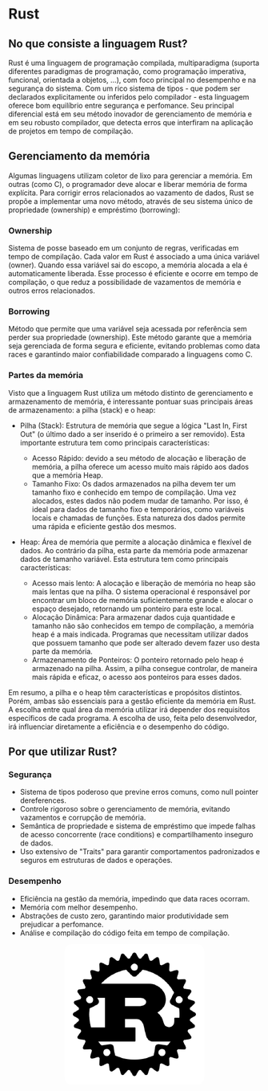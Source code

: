 # Rust

## No que consiste a linguagem Rust?

Rust é uma linguagem de programação compilada, multiparadigma  (suporta diferentes paradigmas de programação, como programação imperativa, funcional, orientada a objetos, ...), com foco principal no desempenho e na segurança do sistema. Com um rico sistema de tipos - que podem ser declarados explicitamente ou inferidos pelo compilador - esta linguagem oferece bom equilíbrio entre segurança e perfomance. Seu principal diferencial está em seu método inovador de gerenciamento de memória e em seu robusto compilador, que detecta erros que interfiram na aplicação de projetos em tempo de compilação.

## Gerenciamento da memória

Algumas linguagens utilizam coletor de lixo para gerenciar a memória. Em outras (como C), o programador deve alocar e liberar memória de forma explícita. Para corrigir erros relacionados ao vazamento de dados, Rust se propõe a implementar uma novo método, através de seu sistema único de propriedade (ownership) e empréstimo (borrowing): 

### Ownership
Sistema de posse baseado em um conjunto de regras, verificadas em tempo de compilação. Cada valor em Rust é associado a uma única variável (owner). Quando essa variável sai do escopo, a memória alocada a ela é automaticamente liberada. Esse processo é eficiente e ocorre em tempo de compilação, o que reduz a possibilidade de vazamentos de memória e outros erros relacionados.

### Borrowing
Método que permite que uma variável seja acessada por referência sem perder sua propriedade (ownership). Este método garante que a memória seja gerenciada de forma segura e eficiente, evitando problemas como data races e garantindo maior confiabilidade comparado a linguagens como C.

### Partes da memória
Visto que a linguagem Rust utiliza um método distinto de gerenciamento e armazenamento de memória, é interessante pontuar suas principais áreas de armazenamento: a pilha (stack) e o heap:

* Pilha (Stack): Estrutura de memória que segue a lógica "Last In, First Out" (o último dado a ser inserido é o primeiro a ser removido). Esta importante estrutura tem como principais características:

    * Acesso Rápido: devido a seu método de alocação e liberação de memória, a pilha oferece um acesso muito mais rápido aos dados que a memória Heap.
    * Tamanho Fixo: Os dados armazenados na pilha devem ter um tamanho fixo e conhecido em tempo de compilação. Uma vez alocados, estes dados não podem mudar de tamanho. Por isso, é ideal para dados de tamanho fixo e temporários, como variáveis locais e chamadas de funções. Esta natureza dos dados permite uma rápida e eficiente gestão dos mesmos.

* Heap: Área de memória que permite a alocação dinâmica e flexível de dados. Ao contrário da pilha, esta parte da memória pode armazenar dados de tamanho variável. Esta estrutura tem como principais características:
    * Acesso mais lento: A alocação e liberação de memória no heap são mais lentas que na pilha. O sistema operacional é responsável por encontrar um bloco de memória suficientemente grande e alocar o espaço desejado, retornando um ponteiro para este local.
    * Alocação Dinâmica: Para armazenar dados cuja quantidade e tamanho não são conhecidos em tempo de compilação, a memória heap é a mais indicada. Programas que necessitam utilizar dados que possuem tamanho que pode ser alterado devem fazer uso desta parte da memória.
    * Armazenamento de Ponteiros: O ponteiro retornado pelo heap é armazenado na pilha. Assim, a pilha consegue controlar, de maneira mais rápida e eficaz, o acesso aos ponteiros para esses dados.

Em resumo, a pilha e o heap têm características e propósitos distintos. Porém, ambas são essenciais para a gestão eficiente da memória em Rust. A escolha entre qual área da memória utilizar irá depender dos requisitos específicos de cada programa. A escolha de uso, feita pelo desenvolvedor, irá influenciar diretamente a eficiência e o desempenho do código.

## Por que utilizar Rust?

### Segurança

* Sistema de tipos poderoso que previne erros comuns, como null pointer dereferences.
* Controle rigoroso sobre o gerenciamento de memória, evitando vazamentos e corrupção de memória.
* Semântica de propriedade e sistema de empréstimo que impede falhas de acesso concorrente (race conditions) e compartilhamento inseguro de dados.
* Uso extensivo de "Traits" para garantir comportamentos padronizados e seguros em estruturas de dados e operações.

### Desempenho

* Eficiência na gestão da memória, impedindo que data races ocorram.
* Memória com melhor desempenho.
* Abstrações de custo zero, garantindo maior produtividade sem prejudicar a perfomance.
* Análise e compilação do código feita em tempo de compilação.



<p align="center">
  <img style="border-radius: 5%;" src="../docs/images/rust_imagem.png" alt="Ícone da linguagem de programação Rust">
</p>